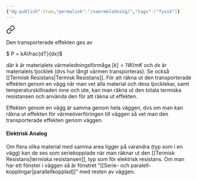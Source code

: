 ```yaml
---
{"dg-publish":true,"permalink":"/vaermeledning/","tags":["fysik"]}
---
```




<div class="transclusion internal-embed is-loaded"><a class="markdown-embed-link" href="/transporterad-effekt/" aria-label="Open link"><svg xmlns="http://www.w3.org/2000/svg" width="24" height="24" viewBox="0 0 24 24" fill="none" stroke="currentColor" stroke-width="2" stroke-linecap="round" stroke-linejoin="round" class="svg-icon lucide-link"><path d="M10 13a5 5 0 0 0 7.54.54l3-3a5 5 0 0 0-7.07-7.07l-1.72 1.71"></path><path d="M14 11a5 5 0 0 0-7.54-.54l-3 3a5 5 0 0 0 7.07 7.07l1.71-1.71"></path></svg></a><div class="markdown-embed">





Den transporterade effekten ges av 

$ P = kA\frac{dT}{dx}$

där k är materialets värmeledningsförmåga $[k]=1W/mK$ och $dx$ är materialets tjocklek (dvs hur långt värmen transporteras). Se också [[Termisk Resistans\|Termisk Resistans]]. För att räkna ut den transporterade effekten genom en vägg när man vet alla material och dess tjocklekar, samt temperaturskillnaden inne och ute, kan man räkna ut den totala termiska resistansen och använda den för att räkna ut effekten.

Effekten genom en vägg är samma genom hela väggen, dvs om man kan räkna ut effekten för värmeöverföringen till väggen så vet man den transporterade effekten genom väggen. 



</div></div>


#### Elektrisk Analog
Om flera olika material med samma area ligger på varandra (typ som i en vägg) kan de ses som seriekopplade när man räknar ut den [[Termisk Resistans\|termiska resistansen]], typ som för elektrisk resistans. Om man har ett fönster i väggen så är fönstret "[[Serie- och paralell-kopplingar\|parallellkopplad]]" med resten av väggen.